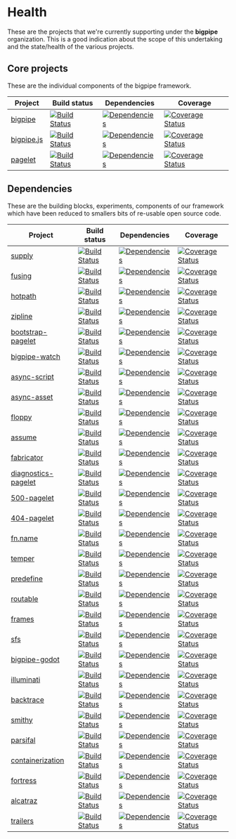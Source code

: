 # Health

These are the projects that we're currently supporting under the **bigpipe**
organization. This is a good indication about the scope of this undertaking and
the state/health of the various projects.

## Core projects

These are the individual components of the bigpipe framework.

Project                                   | Build status | Dependencies | Coverage
------------------------------------------|--------------|--------------|----------
[bigpipe][bigpipe]                    | [![Build Status](http://img.shields.io/travis/bigpipe/bigpipe/master.svg?style=flat-square)](https://travis-ci.org/bigpipe/bigpipe) | [![Dependencies](https://img.shields.io/david/bigpipe/bigpipe.svg?style=flat-square)](https://david-dm.org/bigpipe/bigpipe) | [![Coverage Status](http://img.shields.io/coveralls/bigpipe/bigpipe/master.svg?style=flat-square)](https://coveralls.io/r/bigpipe/bigpipe?branch=master)
[bigpipe.js][bigpipe.js]                    | [![Build Status](http://img.shields.io/travis/bigpipe/bigpipe.js/master.svg?style=flat-square)](https://travis-ci.org/bigpipe/bigpipe.js) | [![Dependencies](https://img.shields.io/david/bigpipe/bigpipe.js.svg?style=flat-square)](https://david-dm.org/bigpipe/bigpipe.js) | [![Coverage Status](http://img.shields.io/coveralls/bigpipe/bigpipe.js/master.svg?style=flat-square)](https://coveralls.io/r/bigpipe/bigpipe.js?branch=master)
[pagelet][pagelet]                    | [![Build Status](http://img.shields.io/travis/bigpipe/pagelet/master.svg?style=flat-square)](https://travis-ci.org/bigpipe/pagelet) | [![Dependencies](https://img.shields.io/david/bigpipe/pagelet.svg?style=flat-square)](https://david-dm.org/bigpipe/pagelet) | [![Coverage Status](http://img.shields.io/coveralls/bigpipe/pagelet/master.svg?style=flat-square)](https://coveralls.io/r/bigpipe/pagelet?branch=master)

## Dependencies

These are the building blocks, experiments, components of our framework which
have been reduced to smallers bits of re-usable open source code.

Project                                   | Build status | Dependencies | Coverage
------------------------------------------|--------------|--------------|----------
[supply][supply]                    | [![Build Status](http://img.shields.io/travis/bigpipe/supply/master.svg?style=flat-square)](https://travis-ci.org/bigpipe/supply) | [![Dependencies](https://img.shields.io/david/bigpipe/supply.svg?style=flat-square)](https://david-dm.org/bigpipe/supply) | [![Coverage Status](http://img.shields.io/coveralls/bigpipe/supply/master.svg?style=flat-square)](https://coveralls.io/r/bigpipe/supply?branch=master)
[fusing][fusing]                    | [![Build Status](http://img.shields.io/travis/bigpipe/fusing/master.svg?style=flat-square)](https://travis-ci.org/bigpipe/fusing) | [![Dependencies](https://img.shields.io/david/bigpipe/fusing.svg?style=flat-square)](https://david-dm.org/bigpipe/fusing) | [![Coverage Status](http://img.shields.io/coveralls/bigpipe/fusing/master.svg?style=flat-square)](https://coveralls.io/r/bigpipe/fusing?branch=master)
[hotpath][hotpath]                    | [![Build Status](http://img.shields.io/travis/bigpipe/hotpath/master.svg?style=flat-square)](https://travis-ci.org/bigpipe/hotpath) | [![Dependencies](https://img.shields.io/david/bigpipe/hotpath.svg?style=flat-square)](https://david-dm.org/bigpipe/hotpath) | [![Coverage Status](http://img.shields.io/coveralls/bigpipe/hotpath/master.svg?style=flat-square)](https://coveralls.io/r/bigpipe/hotpath?branch=master)
[zipline][zipline]                    | [![Build Status](http://img.shields.io/travis/bigpipe/zipline/master.svg?style=flat-square)](https://travis-ci.org/bigpipe/zipline) | [![Dependencies](https://img.shields.io/david/bigpipe/zipline.svg?style=flat-square)](https://david-dm.org/bigpipe/zipline) | [![Coverage Status](http://img.shields.io/coveralls/bigpipe/zipline/master.svg?style=flat-square)](https://coveralls.io/r/bigpipe/zipline?branch=master)
[bootstrap-pagelet][bootstrap-pagelet]                    | [![Build Status](http://img.shields.io/travis/bigpipe/bootstrap-pagelet/master.svg?style=flat-square)](https://travis-ci.org/bigpipe/bootstrap-pagelet) | [![Dependencies](https://img.shields.io/david/bigpipe/bootstrap-pagelet.svg?style=flat-square)](https://david-dm.org/bigpipe/bootstrap-pagelet) | [![Coverage Status](http://img.shields.io/coveralls/bigpipe/bootstrap-pagelet/master.svg?style=flat-square)](https://coveralls.io/r/bigpipe/bootstrap-pagelet?branch=master)
[bigpipe-watch][bigpipe-watch]                    | [![Build Status](http://img.shields.io/travis/bigpipe/bigpipe-watch/master.svg?style=flat-square)](https://travis-ci.org/bigpipe/bigpipe-watch) | [![Dependencies](https://img.shields.io/david/bigpipe/bigpipe-watch.svg?style=flat-square)](https://david-dm.org/bigpipe/bigpipe-watch) | [![Coverage Status](http://img.shields.io/coveralls/bigpipe/bigpipe-watch/master.svg?style=flat-square)](https://coveralls.io/r/bigpipe/bigpipe-watch?branch=master)
[async-script][async-script]                    | [![Build Status](http://img.shields.io/travis/bigpipe/async-script/master.svg?style=flat-square)](https://travis-ci.org/bigpipe/async-script) | [![Dependencies](https://img.shields.io/david/bigpipe/async-script.svg?style=flat-square)](https://david-dm.org/bigpipe/async-script) | [![Coverage Status](http://img.shields.io/coveralls/bigpipe/async-script/master.svg?style=flat-square)](https://coveralls.io/r/bigpipe/async-script?branch=master)
[async-asset][async-asset]                    | [![Build Status](http://img.shields.io/travis/bigpipe/async-asset/master.svg?style=flat-square)](https://travis-ci.org/bigpipe/async-asset) | [![Dependencies](https://img.shields.io/david/bigpipe/async-asset.svg?style=flat-square)](https://david-dm.org/bigpipe/async-asset) | [![Coverage Status](http://img.shields.io/coveralls/bigpipe/async-asset/master.svg?style=flat-square)](https://coveralls.io/r/bigpipe/async-asset?branch=master)
[floppy][floppy]                    | [![Build Status](http://img.shields.io/travis/bigpipe/floppy/master.svg?style=flat-square)](https://travis-ci.org/bigpipe/floppy) | [![Dependencies](https://img.shields.io/david/bigpipe/floppy.svg?style=flat-square)](https://david-dm.org/bigpipe/floppy) | [![Coverage Status](http://img.shields.io/coveralls/bigpipe/floppy/master.svg?style=flat-square)](https://coveralls.io/r/bigpipe/floppy?branch=master)
[assume][assume]                    | [![Build Status](http://img.shields.io/travis/bigpipe/assume/master.svg?style=flat-square)](https://travis-ci.org/bigpipe/assume) | [![Dependencies](https://img.shields.io/david/bigpipe/assume.svg?style=flat-square)](https://david-dm.org/bigpipe/assume) | [![Coverage Status](http://img.shields.io/coveralls/bigpipe/assume/master.svg?style=flat-square)](https://coveralls.io/r/bigpipe/assume?branch=master)
[fabricator][fabricator]                    | [![Build Status](http://img.shields.io/travis/bigpipe/fabricator/master.svg?style=flat-square)](https://travis-ci.org/bigpipe/fabricator) | [![Dependencies](https://img.shields.io/david/bigpipe/fabricator.svg?style=flat-square)](https://david-dm.org/bigpipe/fabricator) | [![Coverage Status](http://img.shields.io/coveralls/bigpipe/fabricator/master.svg?style=flat-square)](https://coveralls.io/r/bigpipe/fabricator?branch=master)
[diagnostics-pagelet][diagnostics-pagelet]                    | [![Build Status](http://img.shields.io/travis/bigpipe/diagnostics-pagelet/master.svg?style=flat-square)](https://travis-ci.org/bigpipe/diagnostics-pagelet) | [![Dependencies](https://img.shields.io/david/bigpipe/diagnostics-pagelet.svg?style=flat-square)](https://david-dm.org/bigpipe/diagnostics-pagelet) | [![Coverage Status](http://img.shields.io/coveralls/bigpipe/diagnostics-pagelet/master.svg?style=flat-square)](https://coveralls.io/r/bigpipe/diagnostics-pagelet?branch=master)
[500-pagelet][500-pagelet]                    | [![Build Status](http://img.shields.io/travis/bigpipe/500-pagelet/master.svg?style=flat-square)](https://travis-ci.org/bigpipe/500-pagelet) | [![Dependencies](https://img.shields.io/david/bigpipe/500-pagelet.svg?style=flat-square)](https://david-dm.org/bigpipe/500-pagelet) | [![Coverage Status](http://img.shields.io/coveralls/bigpipe/500-pagelet/master.svg?style=flat-square)](https://coveralls.io/r/bigpipe/500-pagelet?branch=master)
[404-pagelet][404-pagelet]                    | [![Build Status](http://img.shields.io/travis/bigpipe/404-pagelet/master.svg?style=flat-square)](https://travis-ci.org/bigpipe/404-pagelet) | [![Dependencies](https://img.shields.io/david/bigpipe/404-pagelet.svg?style=flat-square)](https://david-dm.org/bigpipe/404-pagelet) | [![Coverage Status](http://img.shields.io/coveralls/bigpipe/404-pagelet/master.svg?style=flat-square)](https://coveralls.io/r/bigpipe/404-pagelet?branch=master)
[fn.name][fn.name]                    | [![Build Status](http://img.shields.io/travis/bigpipe/fn.name/master.svg?style=flat-square)](https://travis-ci.org/bigpipe/fn.name) | [![Dependencies](https://img.shields.io/david/bigpipe/fn.name.svg?style=flat-square)](https://david-dm.org/bigpipe/fn.name) | [![Coverage Status](http://img.shields.io/coveralls/bigpipe/fn.name/master.svg?style=flat-square)](https://coveralls.io/r/bigpipe/fn.name?branch=master)
[temper][temper]                    | [![Build Status](http://img.shields.io/travis/bigpipe/temper/master.svg?style=flat-square)](https://travis-ci.org/bigpipe/temper) | [![Dependencies](https://img.shields.io/david/bigpipe/temper.svg?style=flat-square)](https://david-dm.org/bigpipe/temper) | [![Coverage Status](http://img.shields.io/coveralls/bigpipe/temper/master.svg?style=flat-square)](https://coveralls.io/r/bigpipe/temper?branch=master)
[predefine][predefine]                    | [![Build Status](http://img.shields.io/travis/bigpipe/predefine/master.svg?style=flat-square)](https://travis-ci.org/bigpipe/predefine) | [![Dependencies](https://img.shields.io/david/bigpipe/predefine.svg?style=flat-square)](https://david-dm.org/bigpipe/predefine) | [![Coverage Status](http://img.shields.io/coveralls/bigpipe/predefine/master.svg?style=flat-square)](https://coveralls.io/r/bigpipe/predefine?branch=master)
[routable][routable]                    | [![Build Status](http://img.shields.io/travis/bigpipe/routable/master.svg?style=flat-square)](https://travis-ci.org/bigpipe/routable) | [![Dependencies](https://img.shields.io/david/bigpipe/routable.svg?style=flat-square)](https://david-dm.org/bigpipe/routable) | [![Coverage Status](http://img.shields.io/coveralls/bigpipe/routable/master.svg?style=flat-square)](https://coveralls.io/r/bigpipe/routable?branch=master)
[frames][frames]                    | [![Build Status](http://img.shields.io/travis/bigpipe/frames/master.svg?style=flat-square)](https://travis-ci.org/bigpipe/frames) | [![Dependencies](https://img.shields.io/david/bigpipe/frames.svg?style=flat-square)](https://david-dm.org/bigpipe/frames) | [![Coverage Status](http://img.shields.io/coveralls/bigpipe/frames/master.svg?style=flat-square)](https://coveralls.io/r/bigpipe/frames?branch=master)
[sfs][sfs]                    | [![Build Status](http://img.shields.io/travis/bigpipe/sfs/master.svg?style=flat-square)](https://travis-ci.org/bigpipe/sfs) | [![Dependencies](https://img.shields.io/david/bigpipe/sfs.svg?style=flat-square)](https://david-dm.org/bigpipe/sfs) | [![Coverage Status](http://img.shields.io/coveralls/bigpipe/sfs/master.svg?style=flat-square)](https://coveralls.io/r/bigpipe/sfs?branch=master)
[bigpipe-godot][bigpipe-godot]                    | [![Build Status](http://img.shields.io/travis/bigpipe/bigpipe-godot/master.svg?style=flat-square)](https://travis-ci.org/bigpipe/bigpipe-godot) | [![Dependencies](https://img.shields.io/david/bigpipe/bigpipe-godot.svg?style=flat-square)](https://david-dm.org/bigpipe/bigpipe-godot) | [![Coverage Status](http://img.shields.io/coveralls/bigpipe/bigpipe-godot/master.svg?style=flat-square)](https://coveralls.io/r/bigpipe/bigpipe-godot?branch=master)
[illuminati][illuminati]                    | [![Build Status](http://img.shields.io/travis/bigpipe/illuminati/master.svg?style=flat-square)](https://travis-ci.org/bigpipe/illuminati) | [![Dependencies](https://img.shields.io/david/bigpipe/illuminati.svg?style=flat-square)](https://david-dm.org/bigpipe/illuminati) | [![Coverage Status](http://img.shields.io/coveralls/bigpipe/illuminati/master.svg?style=flat-square)](https://coveralls.io/r/bigpipe/illuminati?branch=master)
[backtrace][backtrace]                    | [![Build Status](http://img.shields.io/travis/bigpipe/backtrace/master.svg?style=flat-square)](https://travis-ci.org/bigpipe/backtrace) | [![Dependencies](https://img.shields.io/david/bigpipe/backtrace.svg?style=flat-square)](https://david-dm.org/bigpipe/backtrace) | [![Coverage Status](http://img.shields.io/coveralls/bigpipe/backtrace/master.svg?style=flat-square)](https://coveralls.io/r/bigpipe/backtrace?branch=master)
[smithy][smithy]                    | [![Build Status](http://img.shields.io/travis/bigpipe/smithy/master.svg?style=flat-square)](https://travis-ci.org/bigpipe/smithy) | [![Dependencies](https://img.shields.io/david/bigpipe/smithy.svg?style=flat-square)](https://david-dm.org/bigpipe/smithy) | [![Coverage Status](http://img.shields.io/coveralls/bigpipe/smithy/master.svg?style=flat-square)](https://coveralls.io/r/bigpipe/smithy?branch=master)
[parsifal][parsifal]                    | [![Build Status](http://img.shields.io/travis/bigpipe/parsifal/master.svg?style=flat-square)](https://travis-ci.org/bigpipe/parsifal) | [![Dependencies](https://img.shields.io/david/bigpipe/parsifal.svg?style=flat-square)](https://david-dm.org/bigpipe/parsifal) | [![Coverage Status](http://img.shields.io/coveralls/bigpipe/parsifal/master.svg?style=flat-square)](https://coveralls.io/r/bigpipe/parsifal?branch=master)
[containerization][containerization]                    | [![Build Status](http://img.shields.io/travis/bigpipe/containerization/master.svg?style=flat-square)](https://travis-ci.org/bigpipe/containerization) | [![Dependencies](https://img.shields.io/david/bigpipe/containerization.svg?style=flat-square)](https://david-dm.org/bigpipe/containerization) | [![Coverage Status](http://img.shields.io/coveralls/bigpipe/containerization/master.svg?style=flat-square)](https://coveralls.io/r/bigpipe/containerization?branch=master)
[fortress][fortress]                    | [![Build Status](http://img.shields.io/travis/bigpipe/fortress/master.svg?style=flat-square)](https://travis-ci.org/bigpipe/fortress) | [![Dependencies](https://img.shields.io/david/bigpipe/fortress.svg?style=flat-square)](https://david-dm.org/bigpipe/fortress) | [![Coverage Status](http://img.shields.io/coveralls/bigpipe/fortress/master.svg?style=flat-square)](https://coveralls.io/r/bigpipe/fortress?branch=master)
[alcatraz][alcatraz]                    | [![Build Status](http://img.shields.io/travis/bigpipe/alcatraz/master.svg?style=flat-square)](https://travis-ci.org/bigpipe/alcatraz) | [![Dependencies](https://img.shields.io/david/bigpipe/alcatraz.svg?style=flat-square)](https://david-dm.org/bigpipe/alcatraz) | [![Coverage Status](http://img.shields.io/coveralls/bigpipe/alcatraz/master.svg?style=flat-square)](https://coveralls.io/r/bigpipe/alcatraz?branch=master)
[trailers][trailers]                    | [![Build Status](http://img.shields.io/travis/bigpipe/trailers/master.svg?style=flat-square)](https://travis-ci.org/bigpipe/trailers) | [![Dependencies](https://img.shields.io/david/bigpipe/trailers.svg?style=flat-square)](https://david-dm.org/bigpipe/trailers) | [![Coverage Status](http://img.shields.io/coveralls/bigpipe/trailers/master.svg?style=flat-square)](https://coveralls.io/r/bigpipe/trailers?branch=master)

[bigpipe]: https://github.com/bigpipe/bigpipe
[bigpipe.js]: https://github.com/bigpipe/bigpipe.js
[pagelet]: https://github.com/bigpipe/pagelet

[supply]: https://github.com/bigpipe/supply
[fusing]: https://github.com/bigpipe/fusing
[hotpath]: https://github.com/bigpipe/hotpath
[zipline]: https://github.com/bigpipe/zipline
[bootstrap-pagelet]: https://github.com/bigpipe/bootstrap-pagelet
[bigpipe-watch]: https://github.com/bigpipe/bigpipe-watch
[async-script]: https://github.com/bigpipe/async-script
[async-asset]: https://github.com/bigpipe/async-asset
[floppy]: https://github.com/bigpipe/floppy
[assume]: https://github.com/bigpipe/assume
[fabricator]: https://github.com/bigpipe/fabricator
[diagnostics-pagelet]: https://github.com/bigpipe/diagnostics-pagelet
[500-pagelet]: https://github.com/bigpipe/500-pagelet
[404-pagelet]: https://github.com/bigpipe/404-pagelet
[fn.name]: https://github.com/bigpipe/fn.name
[temper]: https://github.com/bigpipe/temper
[predefine]: https://github.com/bigpipe/predefine
[routable]: https://github.com/bigpipe/routable
[frames]: https://github.com/bigpipe/frames
[sfs]: https://github.com/bigpipe/sfs
[bigpipe-godot]: https://github.com/bigpipe/bigpipe-godot
[illuminati]: https://github.com/bigpipe/illuminati
[backtrace]: https://github.com/bigpipe/backtrace
[smithy]: https://github.com/bigpipe/smithy
[parsifal]: https://github.com/bigpipe/parsifal
[containerization]: https://github.com/bigpipe/containerization
[fortress]: https://github.com/bigpipe/fortress
[alcatraz]: https://github.com/bigpipe/alcatraz
[trailers]: https://github.com/bigpipe/trailers

